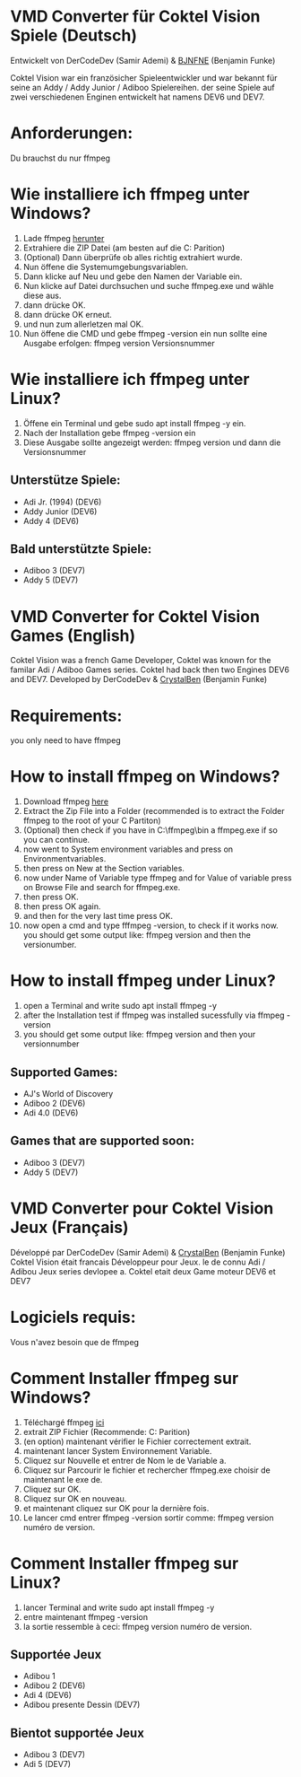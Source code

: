 # VMD Converter für Coktel Vision Spiele (Deutsch)
Entwickelt von DerCodeDev (Samir Ademi) & [BJNFNE](https://wiki.scummvm.org/index.php?title=User:BJNFNE) (Benjamin Funke)

Coktel Vision war ein französicher Spieleentwickler und war bekannt für seine an Addy / Addy Junior / Adiboo Spielereihen. 
der seine Spiele auf zwei verschiedenen Enginen entwickelt hat namens DEV6 und DEV7.

# Anforderungen:
Du brauchst du nur ffmpeg
# Wie installiere ich ffmpeg unter Windows?
1. Lade ffmpeg [herunter](https://www.gyan.dev/ffmpeg/builds/)
2. Extrahiere die ZIP Datei (am besten auf die C: Parition)
3. (Optional) Dann überprüfe ob alles richtig extrahiert wurde.
4. Nun öffene die Systemumgebungsvariablen.
5. Dann klicke auf Neu und gebe den Namen der Variable ein.
6. Nun klicke auf Datei durchsuchen und suche ffmpeg.exe und wähle diese aus.
7. dann drücke OK.
8. dann drücke OK erneut.
9. und nun zum allerletzen mal OK.
10. Nun öffene die CMD und gebe ffmpeg -version ein nun sollte eine Ausgabe erfolgen: ffmpeg version Versionsnummer

# Wie installiere ich ffmpeg unter Linux?
1. Öffene ein Terminal und gebe sudo apt install ffmpeg -y ein.
2. Nach der Installation gebe ffmpeg -version ein
3. Diese Ausgabe sollte angezeigt werden: ffmpeg version und dann die Versionsnummer

## Unterstütze Spiele:

- Adi Jr. (1994) (DEV6)
- Addy Junior (DEV6)
- Addy 4 (DEV6)

## Bald unterstützte Spiele:
- Adiboo 3 (DEV7)
- Addy 5 (DEV7)

# VMD Converter for Coktel Vision Games (English)
Coktel Vision was a french Game Developer, Coktel was known for the familar Adi / Adiboo Games series.
Coktel had back then two Engines DEV6 and DEV7.
Developed by DerCodeDev & [CrystalBen](https://wiki.scummvm.org/index.php?title=User:CrystalBen) (Benjamin Funke)

# Requirements:
you only need to have ffmpeg
# How to install ffmpeg on Windows?
1. Download ffmpeg [here](https://www.gyan.dev/ffmpeg/builds/)
2. Extract the Zip File into a Folder (recommended is to extract the Folder ffmpeg to the root of your C Partiton)
3. (Optional) then check if you have in C:\ffmpeg\bin a ffmpeg.exe if so you can continue.
4. now went to System environment variables and press on Environmentvariables.
5.  then press on New at the Section variables.
6. now under Name of Variable type ffmpeg and for Value of variable press on Browse File and search for ffmpeg.exe.
7. then press OK.
8. then press OK again.
9. and then for the very last time press OK.
10. now open a cmd and type fffmpeg -version, to check if it works now. you should get some output like:  ffmpeg version and then the versionumber.

# How to install ffmpeg under Linux?
1. open a Terminal and write sudo apt install ffmpeg -y
2. after the Installation test if ffmpeg was installed sucessfully via ffmpeg -version
3. you should get some output like: ffmpeg version and then your versionnumber

## Supported Games:
- AJ's World of Discovery
- Adiboo 2 (DEV6)
- Adi 4.0 (DEV6)

## Games that are supported soon:
- Adiboo 3 (DEV7)
- Addy 5 (DEV7)

# VMD Converter pour Coktel Vision Jeux (Français)
Développé par DerCodeDev (Samir Ademi) & [CrystalBen](https://wiki.scummvm.org/index.php?title=User:CrystalBen) (Benjamin Funke)
Coktel Vision était francais Développeur pour Jeux. le de connu  Adi / Adibou Jeux series devlopee a.
Coktel etait deux Game moteur DEV6 et DEV7

# Logiciels requis:
Vous n'avez besoin que de ffmpeg
# Comment Installer ffmpeg sur Windows?
1. Téléchargé ffmpeg [ici](https://www.gyan.dev/ffmpeg/builds/)
2. extrait ZIP Fichier (Recommende: C: Parition)
3. (en option) maintenant vérifier le Fichier correctement extrait.
4. maintenant lancer System Environnement Variable.
5. Cliquez sur Nouvelle et entrer de Nom le de Variable a.
6. Cliquez sur Parcourir le fichier et rechercher ffmpeg.exe choisir de maintenant le exe de.
7. Cliquez sur OK.
8. Cliquez sur OK en nouveau.
9. et maintenant cliquez sur OK pour la dernière fois.
10. Le lancer cmd entrer ffmpeg -version sortir comme: ffmpeg version numéro de version.

# Comment Installer ffmpeg sur Linux?
1. lancer Terminal and write sudo apt install ffmpeg -y
2. entre maintenant ffmpeg -version
3. la sortie ressemble à ceci: ffmpeg version numéro de version.


## Supportée Jeux
- Adibou 1
- Adibou 2 (DEV6)
- Adi 4 (DEV6)
- Adibou presente Dessin (DEV7)
## Bientot supportée Jeux
- Adibou 3 (DEV7)
- Adi 5 (DEV7)
